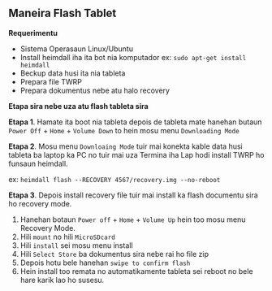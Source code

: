 ## Maneira Flash Tablet

**Requerimentu**

- Sistema Operasaun Linux/Ubuntu
- Install heimdall iha ita bot nia komputador ex:  `sudo apt-get install heimdall` 
- Beckup data husi ita nia tableta
- Prepara file TWRP
- Prepara dokumentus nebe atu halo recovery

**Etapa sira nebe uza atu flash tableta sira**

**Etapa 1**.  Hamate ita boot nia tableta depois de tableta mate hanehan butaun `Power Off` + `Home` + `Volume Down` to hein mosu menu `Downloading Mode`

**Etapa 2**. Mosu menu `Downloaing Mode` tuir mai konekta kable data husi tableta ba laptop ka PC no tuir mai uza Termina iha Lap hodi install TWRP ho funsaun heimdall.

ex: `heimdall flash --RECOVERY 4567/recovery.img --no-reboot`

**Etapa 3**. Depois install recovery file tuir mai install ka flash documentu sira ho recovery mode.

1. Hanehan botaun  `Power off` + `Home` + `Volume Up` hein too mosu menu Recovery Mode.
2. Hili `mount`  no hili `MicroSDcard` 
3. Hili `install` sei mosu menu install
4. Hili `Select Store` ba dokumentus sira nebe rai ho file zip 
5. Depois hotu bele hanehan `swipe to confirm flash`
6. Hein install too remata no automatikamente tableta sei reboot no bele hare karik lao ho susesu.
